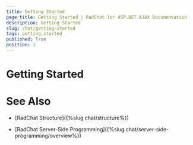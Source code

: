 ```yaml
---
title: Getting Started
page_title: Getting Started | RadChat for ASP.NET AJAX Documentation
description: Getting Started
slug: chat/getting-started
tags: getting,started
published: True
position: 1
---
```



# Getting Started





# See Also

 * [RadChat Structure]({%slug chat/structure%})

 * [RadChat Server-Side Programming]({%slug chat/server-side-programming/overview%})
 
